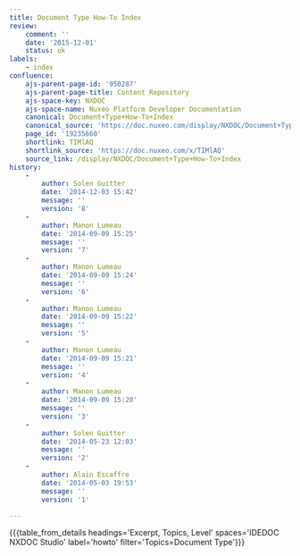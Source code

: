 ```yaml
---
title: Document Type How-To Index
review:
    comment: ''
    date: '2015-12-01'
    status: ok
labels:
    - index
confluence:
    ajs-parent-page-id: '950287'
    ajs-parent-page-title: Content Repository
    ajs-space-key: NXDOC
    ajs-space-name: Nuxeo Platform Developer Documentation
    canonical: Document+Type+How-To+Index
    canonical_source: 'https://doc.nuxeo.com/display/NXDOC/Document+Type+How-To+Index'
    page_id: '19235660'
    shortlink: TIMlAQ
    shortlink_source: 'https://doc.nuxeo.com/x/TIMlAQ'
    source_link: /display/NXDOC/Document+Type+How-To+Index
history:
    - 
        author: Solen Guitter
        date: '2014-12-03 15:42'
        message: ''
        version: '8'
    - 
        author: Manon Lumeau
        date: '2014-09-09 15:25'
        message: ''
        version: '7'
    - 
        author: Manon Lumeau
        date: '2014-09-09 15:24'
        message: ''
        version: '6'
    - 
        author: Manon Lumeau
        date: '2014-09-09 15:22'
        message: ''
        version: '5'
    - 
        author: Manon Lumeau
        date: '2014-09-09 15:21'
        message: ''
        version: '4'
    - 
        author: Manon Lumeau
        date: '2014-09-09 15:20'
        message: ''
        version: '3'
    - 
        author: Solen Guitter
        date: '2014-05-23 12:03'
        message: ''
        version: '2'
    - 
        author: Alain Escaffre
        date: '2014-05-03 19:53'
        message: ''
        version: '1'

---
```

{{{table_from_details headings='Excerpt, Topics, Level' spaces='IDEDOC NXDOC Studio' label='howto' filter='Topics=Document Type'}}}